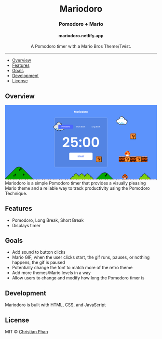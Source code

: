 <div align="center">
  <h1>Mariodoro</h1>
  <h3>Pomodoro + Mario</h3>
  <h4>mariodoro.netlify.app</h4>
</div>

<p align="center">A Pomodoro timer with a Mario Bros Theme/Twist.</p>

---

- [Overview](#overview)
- [Features](#features)
- [Goals](Goals)
- [Development](#development)
- [License](#license)

## Overview
![Mariodoro Preview](https://github.com/Yuldy/Mariodoro/blob/main/MariodoroGitHubScreenshot.png)
Mariodoro is a simple Pomodoro timer that provides a visually pleasing Mario theme and a reliable way to track productivity using the Pomodoro Technique.


## Features

- Pomodoro, Long Break, Short Break
- Displays timer

## Goals

- Add sound to button clicks
- Mario GIF, when the user clicks start, the gif runs, pauses, or nothing happens, the gif is paused
- Potentially change the font to match more of the retro theme
- Add more themes/Mario levels in a way
- Allow users to change and modify how long the Pomodoro timer is

## Development

Mariodoro is built with HTML, CSS, and JavaScript

## License

MIT &copy; [Christian Phan](https://github.com/Yuldy)
